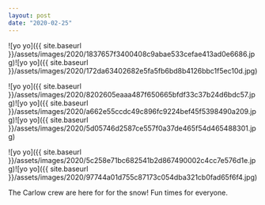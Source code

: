 ```yaml
---
layout: post
date: "2020-02-25"
---
```


![yo yo]({{ site.baseurl }}/assets/images/2020/1837657f3400408c9abae533cefae413ad0e6686.jpg)![yo yo]({{ site.baseurl }}/assets/images/2020/172da63402682e5fa5fb6bd8b4126bbc1f5ec10d.jpg)

![yo yo]({{ site.baseurl }}/assets/images/2020/8202605eaaa487f650665bfdf33c37b24d6bdc57.jpg)![yo yo]({{ site.baseurl }}/assets/images/2020/a662e55ccdc49c896fc9224bef45f5398490a209.jpg)![yo yo]({{ site.baseurl }}/assets/images/2020/5d05746d2587ce557f0a37de465f54d465488301.jpg)

![yo yo]({{ site.baseurl }}/assets/images/2020/5c258e71bc682541b2d867490002c4cc7e576d1e.jpg)![yo yo]({{ site.baseurl }}/assets/images/2020/97744a01d755c87173c054dba321cb0fad65f6f4.jpg)

The Carlow crew are here for for the snow! Fun times for everyone.

